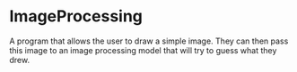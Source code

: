 # ImageProcessing
A program that allows the user to draw a simple image. They can then pass this image to an image processing model that will try to guess what they drew.
